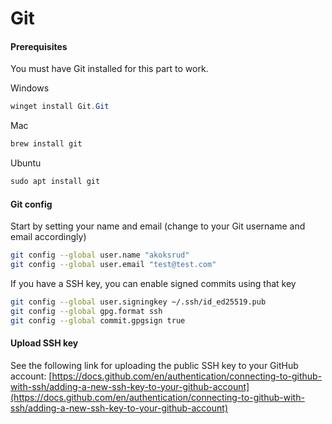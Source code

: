 # Git

#### Prerequisites

You must have Git installed for this part to work.&#x20;

Windows

```powershell
winget install Git.Git
```

Mac

```powershell
brew install git
```

Ubuntu

```powershell
sudo apt install git
```

#### Git config

Start by setting your name and email (change to your Git username and email accordingly)

```bash
git config --global user.name "akoksrud"
git config --global user.email "test@test.com"
```

If you have a SSH key, you can enable signed commits using that key

```bash
git config --global user.signingkey ~/.ssh/id_ed25519.pub
git config --global gpg.format ssh
git config --global commit.gpgsign true
```

#### Upload SSH key

See the following link for uploading the public SSH key to your GitHub account: [https://docs.github.com/en/authentication/connecting-to-github-with-ssh/adding-a-new-ssh-key-to-your-github-account](https://docs.github.com/en/authentication/connecting-to-github-with-ssh/adding-a-new-ssh-key-to-your-github-account)
